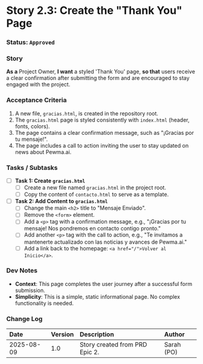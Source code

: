 # Story 2.3: Create the "Thank You" Page

### **Status**: `Approved`

### **Story**
**As a** Project Owner, **I want** a styled 'Thank You' page, **so that** users receive a clear confirmation after submitting the form and are encouraged to stay engaged with the project.

### **Acceptance Criteria**
1.  A new file, `gracias.html`, is created in the repository root.
2.  The `gracias.html` page is styled consistently with `index.html` (header, fonts, colors).
3.  The page contains a clear confirmation message, such as "¡Gracias por tu mensaje!".
4.  The page includes a call to action inviting the user to stay updated on news about Pewma.ai.

### **Tasks / Subtasks**
* [ ] **Task 1: Create `gracias.html`**
    * [ ] Create a new file named `gracias.html` in the project root.
    * [ ] Copy the content of `contacto.html` to serve as a template.
* [ ] **Task 2: Add Content to `gracias.html`**
    * [ ] Change the main `<h2>` title to "Mensaje Enviado".
    * [ ] Remove the `<form>` element.
    * [ ] Add a `<p>` tag with a confirmation message, e.g., "¡Gracias por tu mensaje! Nos pondremos en contacto contigo pronto."
    * [ ] Add another `<p>` tag with the call to action, e.g., "Te invitamos a mantenerte actualizado con las noticias y avances de Pewma.ai."
    * [ ] Add a link back to the homepage: `<a href="/">Volver al Inicio</a>`.

### **Dev Notes**
* **Context**: This page completes the user journey after a successful form submission.
* **Simplicity**: This is a simple, static informational page. No complex functionality is needed.

### **Change Log**
| Date | Version | Description | Author |
| :--- | :--- | :--- | :--- |
| 2025-08-09 | 1.0 | Story created from PRD Epic 2. | Sarah (PO) |
